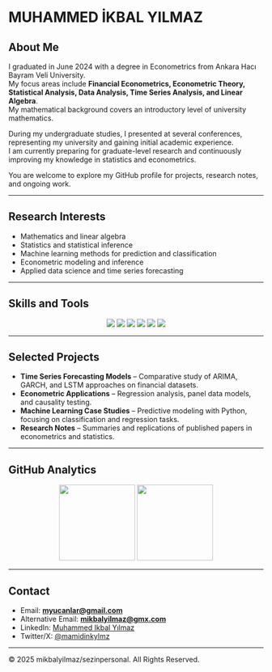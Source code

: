 # MUHAMMED İKBAL YILMAZ

## About Me  
I graduated in June 2024 with a degree in Econometrics from Ankara Hacı Bayram Veli University.  
My focus areas include **Financial Econometrics, Econometric Theory, Statistical Analysis, Data Analysis, Time Series Analysis, and Linear Algebra**.  
My mathematical background covers an introductory level of university mathematics.  

During my undergraduate studies, I presented at several conferences, representing my university and gaining initial academic experience.  
I am currently preparing for graduate-level research and continuously improving my knowledge in statistics and econometrics.  

You are welcome to explore my GitHub profile for projects, research notes, and ongoing work.  

---

## Research Interests  
- Mathematics and linear algebra  
- Statistics and statistical inference  
- Machine learning methods for prediction and classification  
- Econometric modeling and inference  
- Applied data science and time series forecasting  

---

## Skills and Tools  

<p align="center">
  <img src="https://img.shields.io/badge/Python-3776AB?style=for-the-badge&logo=python&logoColor=white"/>
  <img src="https://img.shields.io/badge/R-276DC3?style=for-the-badge&logo=r&logoColor=white"/>
  <img src="https://img.shields.io/badge/Stata-1E90FF?style=for-the-badge"/>
  <img src="https://img.shields.io/badge/MATLAB-FF7F0E?style=for-the-badge&logo=mathworks&logoColor=white"/>
  <img src="https://img.shields.io/badge/Machine%20Learning-blue?style=for-the-badge"/>
  <img src="https://img.shields.io/badge/Econometrics-green?style=for-the-badge"/>
</p>

---

## Selected Projects  
- **Time Series Forecasting Models** – Comparative study of ARIMA, GARCH, and LSTM approaches on financial datasets.  
- **Econometric Applications** – Regression analysis, panel data models, and causality testing.  
- **Machine Learning Case Studies** – Predictive modeling with Python, focusing on classification and regression tasks.  
- **Research Notes** – Summaries and replications of published papers in econometrics and statistics.  

---

## GitHub Analytics  

<p align="center">
  <img src="https://github-readme-stats.vercel.app/api?username=mikbalyilmaz&show_icons=true&theme=default" height="150"/>
  <img src="https://github-readme-stats.vercel.app/api/top-langs/?username=mikbalyilmaz&layout=compact&theme=default" height="150"/>
</p>

---

## Contact  
- Email: **myucanlar@gmail.com**  
- Alternative Email: **mikbalyilmaz@gmx.com**  
- LinkedIn: [Muhammed Ikbal Yılmaz](https://www.linkedin.com/in/muhammed-ikbal-yilmaz-36622a276)  
- Twitter/X: [@mamidinkylmz](https://x.com/mamidinkylmz)  

---

© 2025 mikbalyilmaz/sezinpersonal. All Rights Reserved.
